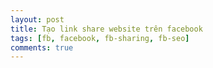 ```yaml
---
layout: post
title: Tạo link share website trên facebook
tags: [fb, facebook, fb-sharing, fb-seo]
comments: true
---
```


<!-- Content here -->

